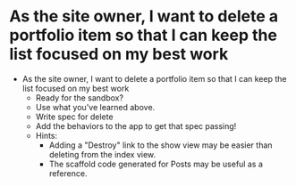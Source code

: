 # As the site owner, I want to delete a portfolio item so that I can keep the list focused on my best work

- As the site owner, I want to delete a portfolio item so that I can keep the list focused on my best work
    - Ready for the sandbox?
    - Use what you've learned above.
    - Write spec for delete
    - Add the behaviors to the app to get that spec passing!
    - Hints:
      - Adding a "Destroy" link to the show view may be easier than deleting from the index view.
      - The scaffold code generated for Posts may be useful as a reference.


